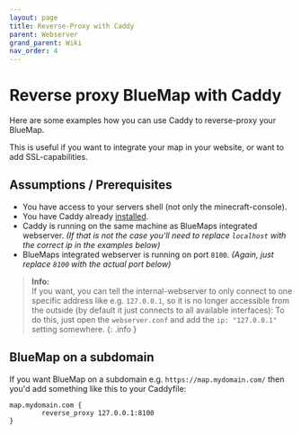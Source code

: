 ```yaml
---
layout: page
title: Reverse-Proxy with Caddy
parent: Webserver
grand_parent: Wiki
nav_order: 4
---
```


# Reverse proxy BlueMap with Caddy

Here are some examples how you can use Caddy to reverse-proxy your BlueMap.

This is useful if you want to integrate your map in your website, or want to add SSL-capabilities.

## Assumptions / Prerequisites
- You have access to your servers shell (not only the minecraft-console).
- You have Caddy already
  [installed](https://caddyserver.com/docs/install).
- Caddy is running on the same machine as BlueMaps integrated webserver. *(If that is not the case you'll need to
  replace `localhost` with the correct ip in the examples below)*
- BlueMaps integrated webserver is running on port `8100`. *(Again, just replace `8100` with the actual port below)*

> **Info:**<br>
> If you want, you can tell the internal-webserver to only connect to one specific address like e.g. `127.0.0.1`,
> so it is no longer accessible from the outside (by default it just connects to all available interfaces):
> To do this, just open the `webserver.conf` and add the `ip: "127.0.0.1"` setting somewhere.
{: .info }


## BlueMap on a subdomain
If you want BlueMap on a subdomain e.g. `https://map.mydomain.com/` then you'd add something like this to
your Caddyfile:
```caddy
map.mydomain.com {
        reverse_proxy 127.0.0.1:8100
}
```
